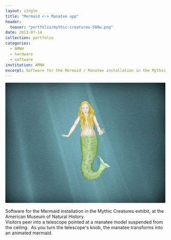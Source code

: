 ```yaml
---
layout: single
title: "Mermaid <-> Manatee app" 
header:
  teaser: "portfolio/mythic-creatures-500w.png"
date: 2013-07-14
collection: portfolio
categories: 
  - AMNH
  - hardware
  - software
institution: AMNH
excerpt: Software for the Mermaid / Manatee installation in the Mythic Creatures exhibit at the American Museum of Natural History.
---
```

<img src="/images/portfolio/mythic-creatures-500w.png">

Software for the Mermaid installation in the Mythic Creatures exhibit, at the American Museum of Natural History.  
Visitors peer into a telescope pointed at a manatee model suspended from the ceiling.  As you turn the telescope's knob, the manatee transforms into an animated mermaid.  
